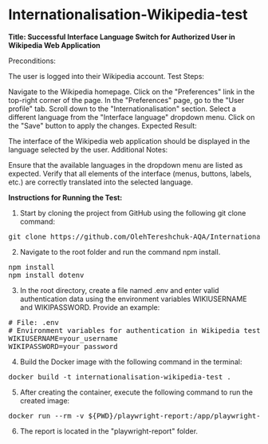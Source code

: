 # Internationalisation-Wikipedia-test


**Title: Successful Interface Language Switch for Authorized User in Wikipedia Web Application**

Preconditions:

The user is logged into their Wikipedia account.
Test Steps:

Navigate to the Wikipedia homepage.
Click on the "Preferences" link in the top-right corner of the page.
In the "Preferences" page, go to the "User profile" tab.
Scroll down to the "Internationalisation" section.
Select a different language from the "Interface language" dropdown menu.
Click on the "Save" button to apply the changes.
Expected Result:

The interface of the Wikipedia web application should be displayed in the language selected by the user.
Additional Notes:

Ensure that the available languages in the dropdown menu are listed as expected.
Verify that all elements of the interface (menus, buttons, labels, etc.) are correctly translated into the selected language.


**Instructions for Running the Test:**

1. Start by cloning the project from GitHub using the following git clone command:
<pre>
git clone https://github.com/OlehTereshchuk-AQA/Internationalisation-Wikipedia-test.git
</pre>
2. Navigate to the root folder and run the command npm install.
<pre>
npm install
npm install dotenv
</pre>
3. In the root directory, create a file named .env and enter valid authentication data using the environment variables WIKIUSERNAME and WIKIPASSWORD. Provide an example:
<pre>
# File: .env
# Environment variables for authentication in Wikipedia test
WIKIUSERNAME=your_username
WIKIPASSWORD=your_password
</pre>
4. Build the Docker image with the following command in the terminal:
<pre>
docker build -t internationalisation-wikipedia-test .
</pre>
5. After creating the container, execute the following command to run the created image:
<pre>
docker run --rm -v ${PWD}/playwright-report:/app/playwright-report internationalisation-wikipedia-test
</pre>
6. The report is located in the "playwright-report" folder.
